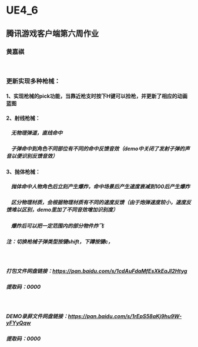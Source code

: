 # UE4_6
## 腾讯游戏客户端第六周作业
### 黄嘉祺

<br/>

### 更新实现多种枪械：
#### 1、实现枪械的pick功能，当靠近枪支时按下H键可以捡枪，并更新了相应的动画蓝图
#### 2、射线枪械：
##### &nbsp;&nbsp;&nbsp;&nbsp;无物理弹道，直线命中
##### &nbsp;&nbsp;&nbsp;&nbsp;子弹命中到角色不同部位有不同的命中反馈音效（demo中关闭了发射子弹的声音以便识别反馈音效）
#### 3、抛体枪械：
##### &nbsp;&nbsp;&nbsp;&nbsp;抛体命中人物角色后立刻产生爆炸，命中场景后产生速度衰减到100后产生爆炸
##### &nbsp;&nbsp;&nbsp;&nbsp;区分物理材质，会根据物理材质有不同的速度反馈（由于炮弹速度较小，速度反馈难以区别，demo里加了不同音效增加识别度）
##### &nbsp;&nbsp;&nbsp;&nbsp;爆炸后可以把一定范围内的部分物件炸飞

##### 注：切换枪械子弹类型按键shift，下蹲按键c，
<br/>

##### 打包文件网盘链接：https://pan.baidu.com/s/1cdAuFdaMfEsXkEaJI2Htyg
##### 提取码：0000

<br/>

#####  DEMO录屏文件网盘链接：https://pan.baidu.com/s/1rEpS58aKj9hu9W-yFYyQqw 
#####  提取码：0000
